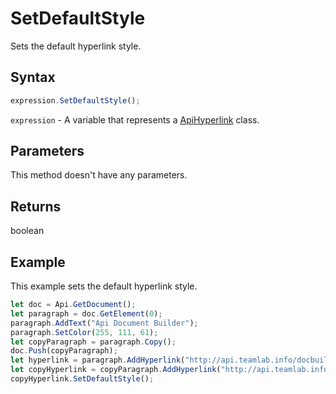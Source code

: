 # SetDefaultStyle

Sets the default hyperlink style.

## Syntax

```javascript
expression.SetDefaultStyle();
```

`expression` - A variable that represents a [ApiHyperlink](../ApiHyperlink.md) class.

## Parameters

This method doesn't have any parameters.

## Returns

boolean

## Example

This example sets the default hyperlink style.

```javascript
let doc = Api.GetDocument();
let paragraph = doc.GetElement(0);
paragraph.AddText("Api Document Builder");
paragraph.SetColor(255, 111, 61);
let copyParagraph = paragraph.Copy();
doc.Push(copyParagraph);
let hyperlink = paragraph.AddHyperlink("http://api.teamlab.info/docbuilder/basic");
let copyHyperlink = copyParagraph.AddHyperlink("http://api.teamlab.info/docbuilder/basic");
copyHyperlink.SetDefaultStyle();
```
